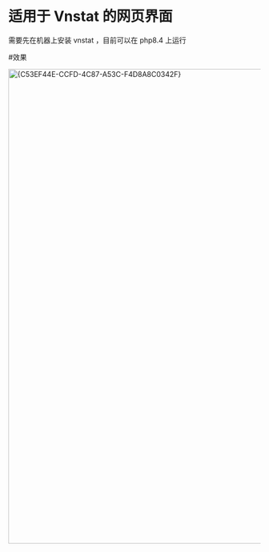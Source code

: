 # 适用于 Vnstat 的网页界面

需要先在机器上安装 vnstat ，目前可以在 php8.4 上运行

#效果

<img width="1920" height="948" alt="{C53EF44E-CCFD-4C87-A53C-F4D8A8C0342F}" src="https://github.com/user-attachments/assets/3ab96527-ddc3-46c6-9fd5-65b3026467e6" />
